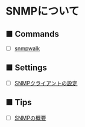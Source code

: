 # SNMPについて
## ■ Commands
- [ ] [snmpwalk]()
## ■ Settings
- [ ] [SNMPクライアントの設定]()
## ■ Tips
- [ ] [SNMPの概要]()
